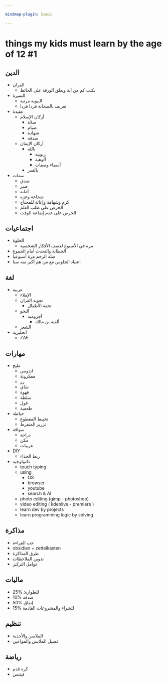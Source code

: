 ```yaml
---

mindmap-plugin: basic

---
```


# things my kids must learn by the age of 12 #1

## الدين
- القران
    - بكتب كم من آية ويعلق الورقة على الحائط
- السيرة
    - النبوية مرتبة
    - تعريف بالصحابة فردا فردا
- عقيدة
    - أركان الإسلام
        - صلاة
        - صيام
        - شهادة
        - صدقة
    - أركان الإيمان
        - بالله
            - ربوبية
            - ألوهية
            - أسماء وصفات
        - بالقدر
- سمات
    - صدق
    - صبر
    - أمانة
    - شجاعة وعزة
    - كرم وشهامة وإغاثة للمحتاج
    - الحرص على طلب العلم
    - الحرص على عدم إضاعة الوقت

## اجتماعيات
- الخلوة
    - مرة في الأسبوع لعصف الأفكار الشخصية
- الخطابة والتحدث أمام الجموع
- صلة الرحم مرة أسبوعيا
- اعتياد الجلوس مع من هم أكبر منه سنا

## لغة
- عربية
    - الإملاء
    - تجويد القران
        - تحفة الأطفال
    - النحو
        - آجرومية
            - ألفية بن مالك
    - الشعر
- انجليزية
    - ZAE

## مهارات
- طبخ
    - اندومي
    - معكرونة
    - رز
    - شاي
    - قهوة
    - سلطة
    - فول
    - طعمية
- خياطة
    - تخييط المقطوع
    - تزرير المنفرط
- سواقة
    - دراجة
    - مكن
    - عربيات
- DIY
    - ربط الحذاء
- تكنولوجية
    - touch typing
    - using
        - OS
        - browser
        - youtube
        - search & AI
    - photo editing (gimp - photoshop)
    - video editing ( kdenlive - premiere )
    - learn dev by projects
    - learn programming logic by solving

## مذاكرة
- حب القراءة
- obsidian + zettelkasten
- طرق المذاكرة
- تدوين الملاحظات
- عوامل التركيز

## ماليات
- 25% للطوارئ
- 10% صدقة
- 50% إنفاق
- 15% للشراء والمشروعات القادمة

## تنظيم
- الملابس والأحذية
- غسيل الملابس والمواعين

## رياضة
- كرة قدم
- فيتنس